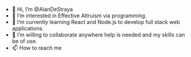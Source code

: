 - 👋 Hi, I’m @AlanDeStraya
- 👀 I’m interested in Effective Altruism via programming.
- 🌱 I’m currently learning React and Node.js to develop full stack web applications.
- 💞️ I’m willing to collaborate anywhere help is needed and my skills can be of use.
- 📫 How to reach me 

<!---
AlanDeStraya/AlanDeStraya is a ✨ special ✨ repository because its `README.md` (this file) appears on your GitHub profile.
You can click the Preview link to take a look at your changes.
--->
